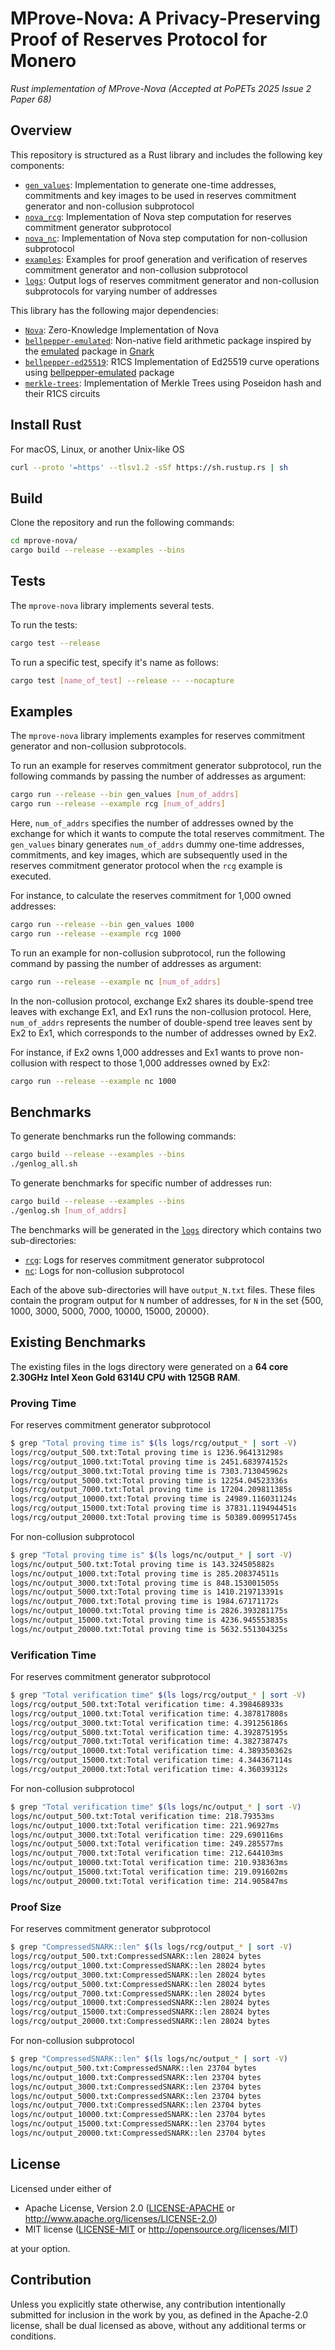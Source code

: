 # MProve-Nova: A Privacy-Preserving Proof of Reserves Protocol for Monero

_Rust implementation of MProve-Nova (Accepted at PoPETs 2025 Issue 2 Paper 68)_ 

## Overview

This repository is structured as a Rust library and includes the following key components:
* [`gen_values`](src/bin/gen_values.rs): Implementation to generate one-time addresses, commitments and key images to be used in reserves commitment generator and non-collusion subprotocol
* [`nova_rcg`](src/nova_rcg): Implementation of Nova step computation for reserves commitment generator subprotocol
* [`nova_nc`](src/nova_nc): Implementation of Nova step computation for non-collusion subprotocol
* [`examples`](examples): Examples for proof generation and verification of reserves commitment generator and non-collusion subprotocol
* [`logs`](logs): Output logs of reserves commitment generator and non-collusion subprotocols for varying number of addresses

This library has the following major dependencies:
* [`Nova`](https://github.com/varunthakore/Nova): Zero-Knowledge Implementation of Nova
* [`bellpepper-emulated`](https://github.com/argumentcomputer/bellpepper-gadgets/tree/main/crates/emulated): Non-native field arithmetic package inspired by the [emulated](https://github.com/Consensys/gnark/tree/master/std/math/emulated) package in [Gnark](https://github.com/Consensys/gnark)
* [`bellpepper-ed25519`](https://github.com/argumentcomputer/bellpepper-gadgets/tree/main/crates/ed25519): R1CS Implementation of Ed25519 curve operations using [bellpepper-emulated](bellpepper-emulated/README.md) package
* [`merkle-trees`](https://github.com/varunthakore/merkle-trees): Implementation of Merkle Trees using Poseidon hash and their R1CS circuits

## Install Rust

For macOS, Linux, or another Unix-like OS
```bash
curl --proto '=https' --tlsv1.2 -sSf https://sh.rustup.rs | sh
```

## Build

Clone the repository and run the following commands:
```bash
cd mprove-nova/
cargo build --release --examples --bins
```

## Tests

The `mprove-nova` library implements several tests.

To run the tests:
```bash
cargo test --release
```

To run a specific test, specify it's name as follows:
```bash
cargo test [name_of_test] --release -- --nocapture
```

## Examples

The `mprove-nova` library implements examples for reserves commitment generator and non-collusion subprotocols.

To run an example for reserves commitment generator subprotocol, run the following commands by passing the number of addresses as argument:
```bash
cargo run --release --bin gen_values [num_of_addrs]
cargo run --release --example rcg [num_of_addrs]
```
Here, `num_of_addrs` specifies the number of addresses owned by the exchange for which it wants to compute the total reserves commitment. The `gen_values` binary generates `num_of_addrs` dummy one-time addresses, commitments, and key images, which are subsequently used in the reserves commitment generator protocol when the `rcg` example is executed.

For instance, to calculate the reserves commitment for 1,000 owned addresses:
```bash
cargo run --release --bin gen_values 1000
cargo run --release --example rcg 1000
```

To run an example for non-collusion subprotocol, run the following command by passing the number of addresses as argument:
```bash
cargo run --release --example nc [num_of_addrs]
```
In the non-collusion protocol, exchange Ex2 shares its double-spend tree leaves with exchange Ex1, and Ex1 runs the non-collusion protocol. Here, `num_of_addrs` represents the number of double-spend tree leaves sent by Ex2 to Ex1, which corresponds to the number of addresses owned by Ex2.

For instance, if Ex2 owns 1,000 addresses and Ex1 wants to prove non-collusion with respect to those 1,000 addresses owned by Ex2:
```bash
cargo run --release --example nc 1000
```

## Benchmarks

To generate benchmarks run the following commands:

```bash
cargo build --release --examples --bins
./genlog_all.sh
```

To generate benchmarks for specific number of addresses run:
```bash
cargo build --release --examples --bins
./genlog.sh [num_of_addrs]
```

The benchmarks will be generated in the [`logs`](logs) directory which contains two sub-directories:
* [`rcg`](logs/rcg): Logs for reserves commitment generator subprotocol
* [`nc`](logs/nc): Logs for non-collusion subprotocol

Each of the above sub-directories will have `output_N.txt` files. These files contain the program output for `N` number of addresses, for `N` in the set {500, 1000, 3000, 5000, 7000, 10000, 15000, 20000}. 

## Existing Benchmarks
The existing files in the logs directory were generated on a **64 core 2.30GHz Intel Xeon Gold 6314U CPU with 125GB RAM**.

### Proving Time

For reserves commitment generator subprotocol
```bash
$ grep "Total proving time is" $(ls logs/rcg/output_* | sort -V)
logs/rcg/output_500.txt:Total proving time is 1236.964131298s
logs/rcg/output_1000.txt:Total proving time is 2451.683974152s
logs/rcg/output_3000.txt:Total proving time is 7303.713045962s
logs/rcg/output_5000.txt:Total proving time is 12254.04523336s
logs/rcg/output_7000.txt:Total proving time is 17204.209811385s
logs/rcg/output_10000.txt:Total proving time is 24989.116031124s
logs/rcg/output_15000.txt:Total proving time is 37831.119494451s
logs/rcg/output_20000.txt:Total proving time is 50389.009951745s
```

For non-collusion subprotocol
```bash
$ grep "Total proving time is" $(ls logs/nc/output_* | sort -V)
logs/nc/output_500.txt:Total proving time is 143.324505882s
logs/nc/output_1000.txt:Total proving time is 285.208374511s
logs/nc/output_3000.txt:Total proving time is 848.153001505s
logs/nc/output_5000.txt:Total proving time is 1410.219713391s
logs/nc/output_7000.txt:Total proving time is 1984.67171172s
logs/nc/output_10000.txt:Total proving time is 2826.393281175s
logs/nc/output_15000.txt:Total proving time is 4236.945553835s
logs/nc/output_20000.txt:Total proving time is 5632.551304325s
```

### Verification Time

For reserves commitment generator subprotocol
```bash
$ grep "Total verification time" $(ls logs/rcg/output_* | sort -V)
logs/rcg/output_500.txt:Total verification time: 4.398468933s
logs/rcg/output_1000.txt:Total verification time: 4.387817808s
logs/rcg/output_3000.txt:Total verification time: 4.391256186s
logs/rcg/output_5000.txt:Total verification time: 4.392875195s
logs/rcg/output_7000.txt:Total verification time: 4.382738747s
logs/rcg/output_10000.txt:Total verification time: 4.389350362s
logs/rcg/output_15000.txt:Total verification time: 4.344367114s
logs/rcg/output_20000.txt:Total verification time: 4.36039312s
```

For non-collusion subprotocol
```bash
$ grep "Total verification time" $(ls logs/nc/output_* | sort -V) 
logs/nc/output_500.txt:Total verification time: 218.79353ms
logs/nc/output_1000.txt:Total verification time: 221.96927ms
logs/nc/output_3000.txt:Total verification time: 229.690116ms
logs/nc/output_5000.txt:Total verification time: 249.285577ms
logs/nc/output_7000.txt:Total verification time: 212.644103ms
logs/nc/output_10000.txt:Total verification time: 210.938363ms
logs/nc/output_15000.txt:Total verification time: 219.091602ms
logs/nc/output_20000.txt:Total verification time: 214.905847ms
```

### Proof Size

For reserves commitment generator subprotocol
```bash
$ grep "CompressedSNARK::len" $(ls logs/rcg/output_* | sort -V) 
logs/rcg/output_500.txt:CompressedSNARK::len 28024 bytes
logs/rcg/output_1000.txt:CompressedSNARK::len 28024 bytes
logs/rcg/output_3000.txt:CompressedSNARK::len 28024 bytes
logs/rcg/output_5000.txt:CompressedSNARK::len 28024 bytes
logs/rcg/output_7000.txt:CompressedSNARK::len 28024 bytes
logs/rcg/output_10000.txt:CompressedSNARK::len 28024 bytes
logs/rcg/output_15000.txt:CompressedSNARK::len 28024 bytes
logs/rcg/output_20000.txt:CompressedSNARK::len 28024 bytes
```

For non-collusion subprotocol
```bash
$ grep "CompressedSNARK::len" $(ls logs/nc/output_* | sort -V)
logs/nc/output_500.txt:CompressedSNARK::len 23704 bytes
logs/nc/output_1000.txt:CompressedSNARK::len 23704 bytes
logs/nc/output_3000.txt:CompressedSNARK::len 23704 bytes
logs/nc/output_5000.txt:CompressedSNARK::len 23704 bytes
logs/nc/output_7000.txt:CompressedSNARK::len 23704 bytes
logs/nc/output_10000.txt:CompressedSNARK::len 23704 bytes
logs/nc/output_15000.txt:CompressedSNARK::len 23704 bytes
logs/nc/output_20000.txt:CompressedSNARK::len 23704 bytes
```

## License

Licensed under either of

 * Apache License, Version 2.0
   ([LICENSE-APACHE](LICENSE-APACHE) or http://www.apache.org/licenses/LICENSE-2.0)
 * MIT license
   ([LICENSE-MIT](LICENSE-MIT) or http://opensource.org/licenses/MIT)

at your option.

## Contribution

Unless you explicitly state otherwise, any contribution intentionally submitted
for inclusion in the work by you, as defined in the Apache-2.0 license, shall be
dual licensed as above, without any additional terms or conditions.
